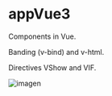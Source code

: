 # appVue3

Components in Vue.

Banding (v-bind) and v-html.

Directives VShow and VIF.

![imagen](https://user-images.githubusercontent.com/113030390/230447911-165a4ce2-1503-4f55-8097-cfaf21348397.png)
